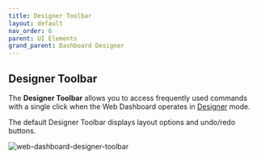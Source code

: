 ```yaml
---
title: Designer Toolbar
layout: default
nav_order: 6
parent: UI Elements
grand_parent: Dashboard Designer
---
```

## Designer Toolbar

The **Designer Toolbar** allows you to access frequently used commands with a single click when the Web Dashboard operates in [Designer](../../web-dashboard-designer-mode.md) mode.

The default Designer Toolbar displays layout options and undo/redo buttons.

![web-dashboard-designer-toolbar](../../../images/web-dashboard-designer-toolbar.png)
